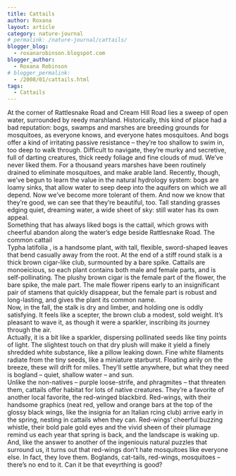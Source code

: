 ```yaml
---
title: Cattails
author: Roxana
layout: article
category: nature-journal
# permalink: /nature-journal/cattails/
blogger_blog:
  - roxanarobinson.blogspot.com
blogger_author:
  - Roxana Robinson
# blogger_permalink:
  - /2008/01/cattails.html
tags:
  - Cattails
---
```

At the corner of Rattlesnake Road and Cream Hill Road lies a sweep of open water, surrounded by reedy marshland. Historically, this kind of place had a bad reputation: bogs, swamps and marshes are breeding grounds for mosquitoes, as everyone knows, and everyone hates mosquitoes. And bogs offer a kind of irritating passive resistance &#8211; they&#8217;re too shallow to swim in, too deep to walk through. Difficult to navigate, they&#8217;re murky and secretive, full of darting creatures, thick reedy foliage and fine clouds of mud. We&#8217;ve never liked them. For a thousand years marshes have been routinely drained to eliminate mosquitoes, and make arable land. Recently, though, we&#8217;ve begun to learn the value in the natural hydrology system: bogs are loamy sinks, that allow water to seep deep into the aquifers on which we all depend. Now we&#8217;ve become more tolerant of them. And now we know that they&#8217;re good, we can see that they&#8217;re beautiful, too. Tall standing grasses edging quiet, dreaming water, a wide sheet of sky: still water has its own appeal.  
Something that has always liked bogs is the cattail, which grows with cheerful abandon along the water&#8217;s edge beside Rattlesnake Road. The common cattail   
<span></span> Typha latifolia <span></span>, is a handsome plant, with tall, flexible, sword-shaped leaves that bend casually away from the root. At the end of a stiff round stalk is a thick brown cigar-like club, surmounted by a bare spike. Cattails are monoeicious, so each plant contains both male and female parts, and is self-pollinating. The plushy brown cigar is the female part of the flower, the bare spike, the male part. The male flower ripens early to an insignificant pair of stamens that quickly disappear, but the female part is robust and long-lasting, and gives the plant its common name.  
Now, in the fall, the stalk is dry and limber, and holding one is oddly satisfying. It feels like a scepter, the brown club a modest, sold weight. It&#8217;s pleasant to wave it, as though it were a sparkler, inscribing its journey through the air.  
Actually, it is a bit like a sparkler, dispersing pollinated seeds like tiny points of light. The slightest touch on that dry plush will make it yield a finely shredded white substance, like a pillow leaking down. Fine white filaments radiate from the tiny seeds, like a miniature starburst. Floating airily on the breeze, these will drift for miles. They&#8217;ll settle anywhere, but what they need is bogland &#8211; quiet, shallow water &#8211; and sun.  
Unlike the non-natives &#8211; purple loose-strife, and phragmites &#8211; that threaten them, cattails offer habitat for lots of native creatures. They&#8217;re a favorite of another local favorite, the red-winged blackbird. Red-wings, with their handsome graphics (neat red, yellow and orange bars at the top of the glossy black wings, like the insignia for an Italian rcing club) arrive early in the spring, nesting in cattails when they can. Red-wings&#8217; cheerful buzzing whistle, their bold pale gold eyes and the vivid sheen of their plumage remind us each year that spring is back, and the landscape is waking up.  
And, like the answer to another of the ingeniouis natural puzzles that surround us, it turns out that red-wings don&#8217;t hate mosquitoes like everyone else. In fact, they love them. Boglands, cat-tails, red-wings, mosquitoes &#8211; there&#8217;s no end to it. Can it be that eveyrthing is good?  

<!-- November, 2007 -->